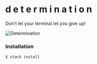 # d e t e r m i n a t i o n

Don't let your terminal let you give up!

![Determination](http://i.giphy.com/3oxRmh6RObIqfhF7ag.gif)

### Installation

```bash
$ stack install
```
